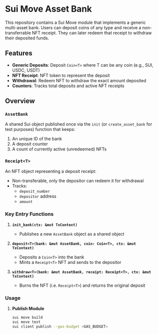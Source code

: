 # Sui Move Asset Bank

This repository contains a Sui Move module that implements a generic multi-asset bank. Users can deposit coins 
of any type and receive a non-transferrable NFT receipt. They can later redeem that receipt to withdraw their 
deposited funds.

## Features

- **Generic Deposits**: Deposit `Coin<T>` where T can be any coin (e.g., SUI, USDC, USDT)
- **NFT Receipt**: NFT token to represent the deposit
- **Withdrawal**: Redeem NFT to withdraw the exact amount deposited
- **Counters**: Tracks total deposits and active NFT receipts

## Overview

### `AssetBank`
A shared Sui object published once via the `init` (or `create_asset_bank` for test purposes) function that keeps:
1. An unique ID of the bank
2. A deposit counter
3. A count of currently active (unredeemed) NFTs

### `Receipt<T>`
An NFT object representing a deposit receipt:
- Non-transferable, only the depositor can redeem it for withdrawal
- Tracks:
  - `deposit_number`
  - `depositor` address
  - `amount`

### Key Entry Functions

1. **`init_bank(ctx: &mut TxContext)`**
   - Publishes a new `AssetBank` object as a shared object

2. **`deposit<T>(bank: &mut AssetBank, coin: Coin<T>, ctx: &mut TxContext)`**
   - Deposits a `Coin<T>` into the bank
   - Mints a `Receipt<T>` NFT and sends to the depositor

3. **`withdraw<T>(bank: &mut AssetBank, receipt: Receipt<T>, ctx: &mut TxContext)`**
   - Burns the NFT (i.e. `Receipt<T>`) and returns the original deposit

### Usage

1. **Publish Module**
   ```bash
   sui move build
   sui move test
   sui client publish --gas-budget <GAS_BUDGET>
